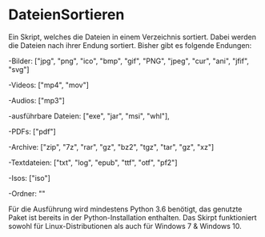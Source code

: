 # DateienSortieren

Ein Skript, welches die Dateien in einem Verzeichnis sortiert. Dabei werden die Dateien nach ihrer Endung sortiert. Bisher gibt es folgende Endungen:

-Bilder: ["jpg", "png", "ico", "bmp", "gif", "PNG", "jpeg", "cur", "ani", "jfif", "svg"]

-Videos: ["mp4", "mov"]

-Audios: ["mp3"]

-ausführbare Dateien: ["exe", "jar", "msi", "whl"],

-PDFs: ["pdf"]

-Archive: ["zip", "7z", "rar", "gz", "bz2", "tgz", "tar", "gz", "xz"]

-Textdateien: ["txt", "log", "epub", "ttf", "otf", "pf2"]

-Isos: ["iso"]

-Ordner: ""

Für die Ausführung wird mindestens Python 3.6 benötigt, das genutzte Paket ist bereits in der Python-Installation enthalten. Das Skirpt funktioniert sowohl für Linux-Distributionen als auch für Windows 7 & Windows 10.
